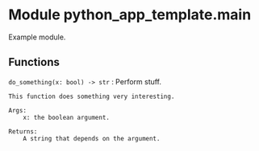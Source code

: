 Module python_app_template.main
===============================
Example module.

Functions
---------

    
`do_something(x: bool) ‑> str`
:   Perform stuff.
    
    This function does something very interesting.
    
    Args:
        x: the boolean argument.
    
    Returns:
        A string that depends on the argument.